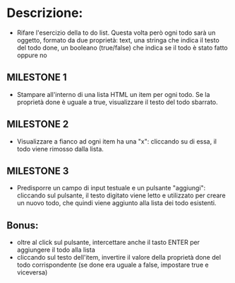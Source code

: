 # Descrizione:

- Rifare l'esercizio della to do list. Questa volta però ogni todo sarà un oggetto, formato da due proprietà:
  text, una stringa che indica il testo del todo
  done, un booleano (true/false) che indica se il todo è stato fatto oppure no

## MILESTONE 1

- Stampare all'interno di una lista HTML un item per ogni todo. Se la proprietà done è uguale a true, visualizzare il testo del todo sbarrato.

## MILESTONE 2

- Visualizzare a fianco ad ogni item ha una "x": cliccando su di essa, il todo viene rimosso dalla lista.

## MILESTONE 3

- Predisporre un campo di input testuale e un pulsante "aggiungi": cliccando sul pulsante, il testo digitato viene letto e utilizzato per creare un nuovo todo, che quindi viene aggiunto alla lista dei todo esistenti.

## Bonus:

- oltre al click sul pulsante, intercettare anche il tasto ENTER per aggiungere il todo alla lista
- cliccando sul testo dell'item, invertire il valore della proprietà done del todo corrispondente (se done era uguale a false, impostare true e viceversa)
